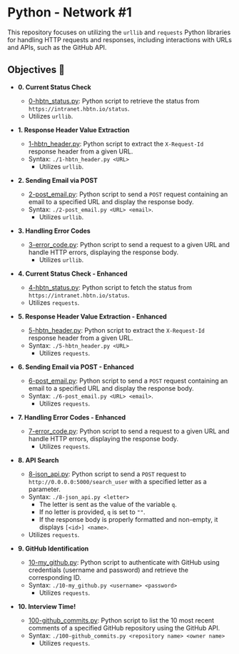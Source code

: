 # Python - Network #1

This repository focuses on utilizing the `urllib` and `requests` Python libraries for handling HTTP requests and responses, including interactions with URLs and APIs, such as the GitHub API.

## Objectives :page_with_curl:

* **0. Current Status Check**
  * [0-hbtn_status.py](./0-hbtn_status.py): Python script to retrieve the status from `https://intranet.hbtn.io/status`.
  * Utilizes `urllib`.

* **1. Response Header Value Extraction**
  * [1-hbtn_header.py](./1-hbtn_header.py): Python script to extract the `X-Request-Id` response header from a given URL.
  * Syntax: `./1-hbtn_header.py <URL>`
	* Utilizes `urllib`.

* **2. Sending Email via POST**
  * [2-post_email.py](./2-post_email.py): Python script to send a `POST` request containing an email to a specified URL and display the response body.
  * Syntax: `./2-post_email.py <URL> <email>`.
	* Utilizes `urllib`.

* **3. Handling Error Codes**
  * [3-error_code.py](./3-error_code.py): Python script to send a request to a given URL and handle HTTP errors, displaying the response body.
	* Utilizes `urllib`.

* **4. Current Status Check - Enhanced**
  * [4-hbtn_status.py](./4-hbtn_status.py): Python script to fetch the status from `https://intranet.hbtn.io/status`.
  * Utilizes `requests`.

* **5. Response Header Value Extraction - Enhanced**
  * [5-hbtn_header.py](./5-hbtn_header.py): Python script to extract the `X-Request-Id` response header from a given URL.
  * Syntax: `./5-hbtn_header.py <URL>`
	* Utilizes `requests`.

* **6. Sending Email via POST - Enhanced**
  * [6-post_email.py](./6-post_email.py): Python script to send a `POST` request containing an email to a specified URL and display the response body.
  * Syntax: `./6-post_email.py <URL> <email>`.
	* Utilizes `requests`.

* **7. Handling Error Codes - Enhanced**
  * [7-error_code.py](./7-error_code.py): Python script to send a request to a given URL and handle HTTP errors, displaying the response body.
	* Utilizes `requests`.

* **8. API Search**
  * [8-json_api.py](./8-json_api.py): Python script to send a `POST` request to `http://0.0.0.0:5000/search_user` with a specified letter as a parameter.
  * Syntax: `./8-json_api.py <letter>`
	* The letter is sent as the value of the variable `q`.
	* If no letter is provided, `q` is set to `""`.
	* If the response body is properly formatted and non-empty, it displays `[<id>] <name>`.
  * Utilizes `requests`.

* **9. GitHub Identification**
  * [10-my_github.py](./10-my_github.py): Python script to authenticate with GitHub using credentials (username and password) and retrieve the corresponding ID.
  * Syntax: `./10-my_github.py <username> <password>`
	* Utilizes `requests`.

* **10. Interview Time!**
  * [100-github_commits.py](./100-github_commits.py): Python script to list the 10 most recent comments of a specified GitHub repository using the GitHub API.
  * Syntax: `./100-github_commits.py <repository name> <owner name>`
	* Utilizes `requests`.